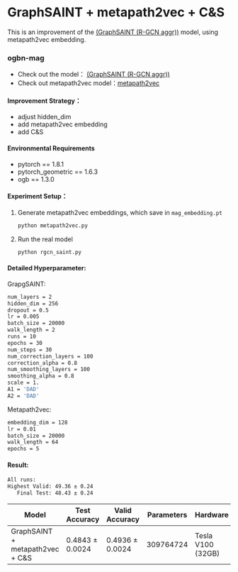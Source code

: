 # GraphSAINT + metapath2vec + C&S
This is an improvement of the  [(GraphSAINT (R-GCN aggr))](https://github.com/snap-stanford/ogb/blob/master/examples/nodeproppred/mag/graph_saint.py)  model, using metapath2vec embedding. 

### ogbn-mag

+ Check out the model： [(GraphSAINT (R-GCN aggr))](https://github.com/snap-stanford/ogb/blob/master/examples/nodeproppred/mag/graph_saint.py)
+ Check out metapath2vec model：[metapath2vec](https://ericdongyx.github.io/papers/KDD17-dong-chawla-swami-metapath2vec.pdf)

#### Improvement Strategy：

+ adjust hidden_dim
+ add metapath2vec embedding
+ add C&S

#### Environmental Requirements

+ pytorch == 1.8.1
+ pytorch_geometric == 1.6.3
+ ogb == 1.3.0

#### Experiment Setup：

1. Generate metapath2vec embeddings, which save in `mag_embedding.pt`

   ```bash
   python metapath2vec.py
   ```

2. Run the real model

   ```bash
   python rgcn_saint.py
   ```


#### Detailed Hyperparameter:

GrapgSAINT:

```bash
num_layers = 2
hidden_dim = 256
dropout = 0.5
lr = 0.005
batch_size = 20000
walk_length = 2
runs = 10
epochs = 30
num_steps = 30
num_correction_layers = 100
correction_alpha = 0.8
num_smoothing_layers = 100
smoothing_alpha = 0.8
scale = 1.
A1 = 'DAD'
A2 = 'DAD'
```

Metapath2vec:

```bash
embedding_dim = 128
lr = 0.01
batch_size = 20000
walk_length = 64
epochs = 5
```

#### Result:

```bash
All runs:
Highest Valid: 49.36 ± 0.24
   Final Test: 48.43 ± 0.24
```

| Model                           | Test Accuracy   | Valid Accuracy  | Parameters | Hardware          |
| ------------------------------- | --------------- | --------------- | ---------- | ----------------- |
| GraphSAINT + metapath2vec + C&S | 0.4843 ± 0.0024 | 0.4936 ± 0.0024 | 309764724  | Tesla V100 (32GB) |

